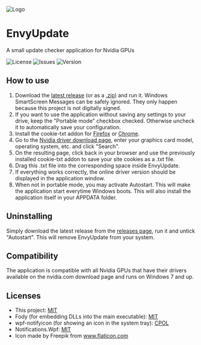 ![Logo](https://github.com/fyr77/envyupdate/blob/master/res/banner.png?raw=true)

# EnvyUpdate
 A small update checker application for Nvidia GPUs
 
 ![License](https://img.shields.io/github/license/fyr77/envyupdate?style=for-the-badge)
 ![Issues](https://img.shields.io/github/issues/fyr77/envyupdate?style=for-the-badge)
 ![Version](https://img.shields.io/github/v/release/fyr77/envyupdate?style=for-the-badge)
 
## How to use
 
 1. Download the [latest release](https://github.com/fyr77/EnvyUpdate/releases/latest/download/EnvyUpdate.exe) (or as a [.zip](https://github.com/fyr77/EnvyUpdate/releases/latest/download/EnvyUpdate.zip)) and run it. Windows SmartScreen Messages can be safely ignored. They only happen because this project is not digitally signed.
 2. If you want to use the application without saving any settings to your drive, keep the "Portable mode" checkbox checked. Otherwise uncheck it to automatically save your configuration.
 3. Install the cookie-txt addon for [Firefox](https://addons.mozilla.org/en-US/firefox/addon/cookies-txt-one-click/) or [Chrome](https://chrome.google.com/webstore/detail/cookiestxt/njabckikapfpffapmjgojcnbfjonfjfg).
 4. Go to the [Nvidia driver download page](https://www.nvidia.com/Download/index.aspx), enter your graphics card model, operating system, etc. and click "Search".
 5. On the resulting page, click back in your browser and use the previously installed cookie-txt addon to save your site cookies as a .txt file.
 6. Drag this .txt file into the corresponding space inside EnvyUpdate.
 7. If everything works correctly, the online driver version should be displayed in the application window. 
 8. When not in portable mode, you may activate Autostart. This will make the application start everytime Windows boots. This will also install the application itself in your APPDATA folder.
 
## Uninstalling

Simply download the latest release from the [releases page](https://github.com/fyr77/EnvyUpdate/releases), run it and untick "Autostart". This will remove EnvyUpdate from your system.

## Compatibility

The application is compatible with all Nvidia GPUs that have their drivers available on the nvidia.com download page and runs on Windows 7 and up.

## Licenses

* This project: [MIT](https://github.com/fyr77/EnvyUpdate/blob/master/LICENSE)
* Fody (for embedding DLLs into the main executable): [MIT](https://github.com/Fody/Fody/blob/master/License.txt)
* wpf-notifyicon (for showing an icon in the system tray): [CPOL](https://github.com/hardcodet/wpf-notifyicon/blob/master/LICENSE)
* Notifications.Wpf: [MIT](https://github.com/Federerer/Notifications.Wpf/blob/master/LICENSE)
* Icon made by Freepik from www.flaticon.com
